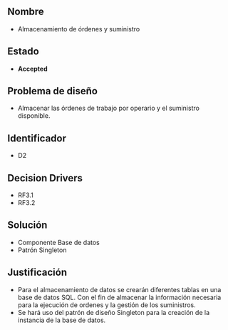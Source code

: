 ## Nombre
* Almacenamiento de órdenes y suministro

## Estado

* **Accepted**

## Problema de diseño 

* Almacenar las órdenes de trabajo por operario y el suministro disponible. 

## Identificador 

* D2 

## Decision Drivers
* RF3.1
* RF3.2

## Solución
* Componente Base de datos
* Patrón Singleton

## Justificación
* Para el almacenamiento de datos se crearán diferentes tablas en una base de datos SQL. Con el fin de almacenar la información necesaria para la ejecución de ordenes y la gestión de los suministros. 
* Se hará uso del patrón de diseño Singleton para la creación de la instancia de la base de datos.
